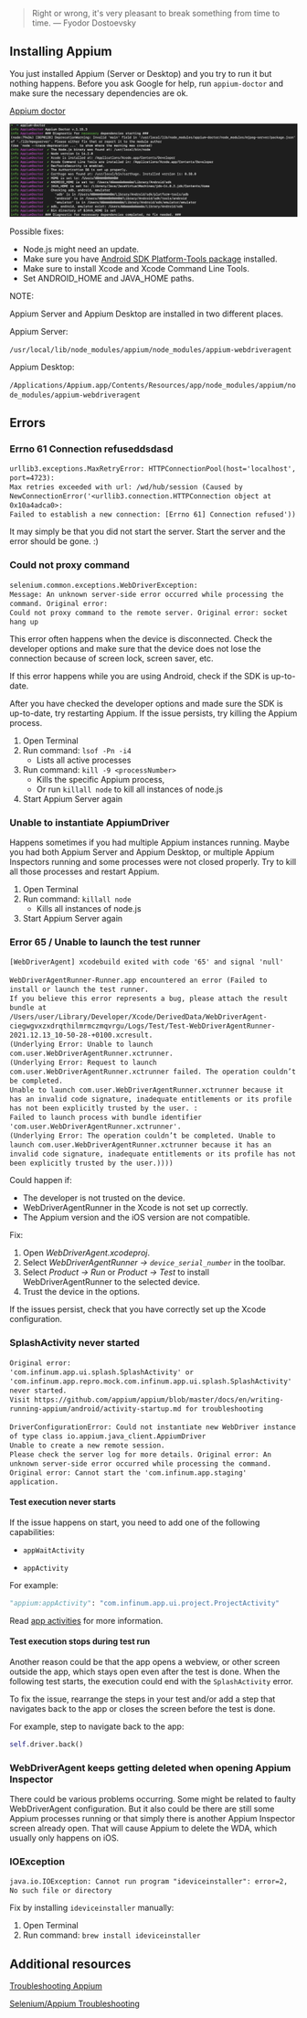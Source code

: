 > Right or wrong, it's very pleasant to break something from time to time. — Fyodor Dostoevsky

## Installing Appium

You just installed Appium (Server or Desktop) and you try to run it but nothing happens. Before you ask Google for help, run `appium-doctor` and make sure the necessary dependencies are ok.

[Appium doctor](https://github.com/appium/appium-doctor)

![troubleshooting_appium_appium_doctor.png](/img/troubleshooting_appium_appium_doctor.png)

Possible fixes:

- Node.js might need an update.
- Make sure you have [Android SDK Platform-Tools package](https://developer.android.com/studio/command-line/adb) installed.
- Make sure to install Xcode and Xcode Command Line Tools.
- Set ANDROID_HOME and JAVA_HOME paths.


NOTE:

Appium Server and Appium Desktop are installed in two different places.

Appium Server: 

`/usr/local/lib/node_modules/appium/node_modules/appium-webdriveragent`

Appium Desktop: 

`/Applications/Appium.app/Contents/Resources/app/node_modules/appium/node_modules/appium-webdriveragent`


## Errors

### Errno 61 Connection refuseddsdasd

```
urllib3.exceptions.MaxRetryError: HTTPConnectionPool(host='localhost', port=4723): 
Max retries exceeded with url: /wd/hub/session (Caused by NewConnectionError('<urllib3.connection.HTTPConnection object at 0x10a4adca0>: 
Failed to establish a new connection: [Errno 61] Connection refused'))
```

It may simply be that you did not start the server. Start the server and the error should be gone. :)


### Could not proxy command

```
selenium.common.exceptions.WebDriverException: 
Message: An unknown server-side error occurred while processing the command. Original error: 
Could not proxy command to the remote server. Original error: socket hang up
```

This error often happens when the device is disconnected. Check the developer options and make sure that the device does not lose the connection because of screen lock, screen saver, etc.

If this error happens while you are using Android, check if the SDK is up-to-date.

After you have checked the developer options and made sure the SDK is up-to-date, try restarting Appium. If the issue persists, try killing the Appium process.

1. Open Terminal
2. Run command: `lsof -Pn -i4`
    - Lists all active processes
3. Run command: `kill -9 <processNumber>` 
    - Kills the specific Appium process, 
    - Or run `killall node` to kill all instances of node.js
4. Start Appium Server again


### Unable to instantiate AppiumDriver

Happens sometimes if you had multiple Appium instances running. Maybe you had both Appium Server and Appium Desktop, or multiple Appium Inspectors running and some processes were not closed properly. Try to kill all those processes and restart Appium.

1. Open Terminal
2. Run command: `killall node`
    - Kills all instances of node.js
3. Start Appium Server again


### Error 65 / Unable to launch the test runner

```
[WebDriverAgent] xcodebuild exited with code '65' and signal 'null'

WebDriverAgentRunner-Runner.app encountered an error (Failed to install or launch the test runner. 
If you believe this error represents a bug, please attach the result bundle at /Users/user/Library/Developer/Xcode/DerivedData/WebDriverAgent-ciegwgvxzxdrqthilmrmczmqvrgu/Logs/Test/Test-WebDriverAgentRunner-2021.12.13_10-50-28-+0100.xcresult. 
(Underlying Error: Unable to launch com.user.WebDriverAgentRunner.xctrunner. 
(Underlying Error: Request to launch com.user.WebDriverAgentRunner.xctrunner failed. The operation couldn’t be completed. 
Unable to launch com.user.WebDriverAgentRunner.xctrunner because it has an invalid code signature, inadequate entitlements or its profile has not been explicitly trusted by the user. : 
Failed to launch process with bundle identifier 'com.user.WebDriverAgentRunner.xctrunner'. 
(Underlying Error: The operation couldn’t be completed. Unable to launch com.user.WebDriverAgentRunner.xctrunner because it has an invalid code signature, inadequate entitlements or its profile has not been explicitly trusted by the user.))))
```

Could happen if:

- The developer is not trusted on the device.
- WebDriverAgentRunner in the Xcode is not set up correctly.
- The Appium version and the iOS version are not compatible.


Fix:

1. Open _WebDriverAgent.xcodeproj_.
2. Select _WebDriverAgentRunner -> `device_serial_number`_ in the toolbar.
3. Select _Product -> Run_ or _Product -> Test_ to install WebDriverAgentRunner to the selected device.
4. Trust the device in the options.

If the issues persist, check that you have correctly set up the Xcode configuration.


### SplashActivity never started

```
Original error: 
'com.infinum.app.ui.splash.SplashActivity' or 'com.infinum.app.repro.mock.com.infinum.app.ui.splash.SplashActivity' never started. 
Visit https://github.com/appium/appium/blob/master/docs/en/writing-running-appium/android/activity-startup.md for troubleshooting

DriverConfigurationError: Could not instantiate new WebDriver instance of type class io.appium.java_client.AppiumDriver 
Unable to create a new remote session. 
Please check the server log for more details. Original error: An unknown server-side error occurred while processing the command. 
Original error: Cannot start the 'com.infinum.app.staging' application. 
```


#### Test execution never starts

If the issue happens on start, you need to add one of the following capabilities:

- `appWaitActivity`

- `appActivity`

For example:

````python
"appium:appActivity": "com.infinum.app.ui.project.ProjectActivity"
````

Read [app activities](https://appium.io/docs/en/writing-running-appium/android/activity-startup/) for more information.

#### Test execution stops during test run

Another reason could be that the app opens a webview, or other screen outside the app, which stays open even after the test is done. When the following test starts, the execution could end with the `SplashActivity` error.

To fix the issue, rearrange the steps in your test and/or add a step that navigates back to the app or closes the screen before the test is done.

For example, step to navigate back to the app:

````python
self.driver.back()
````


### WebDriverAgent keeps getting deleted when opening Appium Inspector

There could be various problems occurring. Some might be related to faulty WebDriverAgent configuration. But it also could be there are still some Appium processes running or that simply there is another Appium Inspector screen already open. That will cause Appium to delete the WDA, which usually only happens on iOS.


### IOException

```
java.io.IOException: Cannot run program "ideviceinstaller": error=2, No such file or directory
```

Fix by installing `ideviceinstaller` manually:

1. Open Terminal
2. Run command: `brew install ideviceinstaller`


## Additional resources

[Troubleshooting Appium](https://appium.io/docs/en/writing-running-appium/other/troubleshooting/)

[Selenium/Appium Troubleshooting](https://developers.perfectomobile.com/pages/viewpage.action?pageId=19170351)
